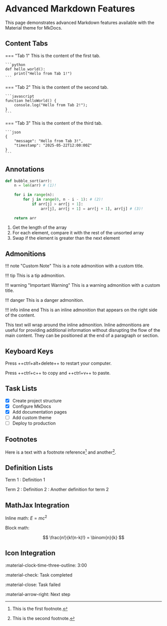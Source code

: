 # Advanced Markdown Features

This page demonstrates advanced Markdown features available with the Material theme for MkDocs.

## Content Tabs

=== "Tab 1"
    This is the content of the first tab.

    ```python
    def hello_world():
        print("Hello from Tab 1!")
    ```

=== "Tab 2"
    This is the content of the second tab.

    ```javascript
    function helloWorld() {
        console.log("Hello from Tab 2!");
    }
    ```

=== "Tab 3"
    This is the content of the third tab.

    ```json
    {
        "message": "Hello from Tab 3!",
        "timestamp": "2025-05-22T12:00:00Z"
    }
    ```

## Annotations

```python
def bubble_sort(arr):
    n = len(arr) # (1)!
    
    for i in range(n):
        for j in range(0, n - i - 1): # (2)!
            if arr[j] > arr[j + 1]:
                arr[j], arr[j + 1] = arr[j + 1], arr[j] # (3)!
    
    return arr
```

1. Get the length of the array
2. For each element, compare it with the rest of the unsorted array
3. Swap if the element is greater than the next element

## Admonitions

!!! note "Custom Note"
    This is a note admonition with a custom title.

!!! tip
    This is a tip admonition.

!!! warning "Important Warning"
    This is a warning admonition with a custom title.

!!! danger
    This is a danger admonition.

!!! info inline end
    This is an inline admonition that appears on the right side of the content.

This text will wrap around the inline admonition. Inline admonitions are useful for providing additional information without disrupting the flow of the main content. They can be positioned at the end of a paragraph or section.

## Keyboard Keys

Press ++ctrl+alt+delete++ to restart your computer.

Press ++ctrl+c++ to copy and ++ctrl+v++ to paste.

## Task Lists

- [x] Create project structure
- [x] Configure MkDocs
- [x] Add documentation pages
- [ ] Add custom theme
- [ ] Deploy to production

## Footnotes

Here is a text with a footnote reference[^1] and another[^2].

[^1]: This is the first footnote.
[^2]: This is the second footnote.

## Definition Lists

Term 1
:   Definition 1

Term 2
:   Definition 2
:   Another definition for term 2

## MathJax Integration

Inline math: $E = mc^2$

Block math:

$$
\frac{n!}{k!(n-k)!} = \binom{n}{k}
$$

## Icon Integration

:material-clock-time-three-outline: 3:00

:material-check: Task completed

:material-close: Task failed

:material-arrow-right: Next step
